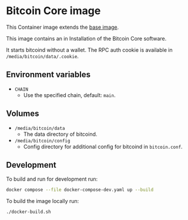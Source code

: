 # Bitcoin Core image

This Container image extends the
[base image](https://github.com/mbT-Infrastructure/docker-base).

This image contains an in Installation of the Bitcoin Core software.

It starts bitcoind without a wallet.
The RPC auth cookie is available in `/media/bitcoin/data/.cookie`.


## Environment variables

- `CHAIN`
    - Use the specified chain, default: `main`.


## Volumes

- `/media/bitcoin/data`
    - The data directory of bitcoind.
- `/media/bitcoin/config`
    - Config directory for additional config for bitcoind in `bitcoin.conf`.


## Development

To build and run for development run:
```bash
docker compose --file docker-compose-dev.yaml up --build
```

To build the image locally run:
```bash
./docker-build.sh
```

